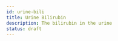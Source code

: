 ```yaml
---
id: urine-bili
title: Urine Bilirubin
description: The bilirubin in the urine
status: draft
---
```


